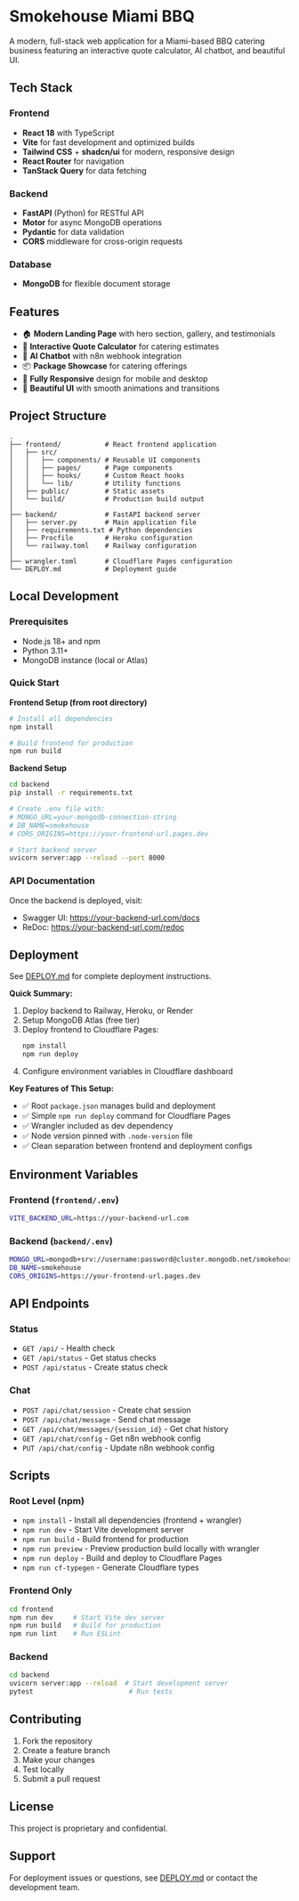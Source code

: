 # Smokehouse Miami BBQ

A modern, full-stack web application for a Miami-based BBQ catering business featuring an interactive quote calculator, AI chatbot, and beautiful UI.

## Tech Stack

### Frontend
- **React 18** with TypeScript
- **Vite** for fast development and optimized builds
- **Tailwind CSS** + **shadcn/ui** for modern, responsive design
- **React Router** for navigation
- **TanStack Query** for data fetching

### Backend
- **FastAPI** (Python) for RESTful API
- **Motor** for async MongoDB operations
- **Pydantic** for data validation
- **CORS** middleware for cross-origin requests

### Database
- **MongoDB** for flexible document storage

## Features

- 🏠 **Modern Landing Page** with hero section, gallery, and testimonials
- 📝 **Interactive Quote Calculator** for catering estimates
- 💬 **AI Chatbot** with n8n webhook integration
- 📦 **Package Showcase** for catering offerings
- 📱 **Fully Responsive** design for mobile and desktop
- 🎨 **Beautiful UI** with smooth animations and transitions

## Project Structure

```
.
├── frontend/           # React frontend application
│   ├── src/
│   │   ├── components/ # Reusable UI components
│   │   ├── pages/      # Page components
│   │   ├── hooks/      # Custom React hooks
│   │   └── lib/        # Utility functions
│   ├── public/         # Static assets
│   └── build/          # Production build output
│
├── backend/            # FastAPI backend server
│   ├── server.py       # Main application file
│   ├── requirements.txt # Python dependencies
│   ├── Procfile        # Heroku configuration
│   └── railway.toml    # Railway configuration
│
├── wrangler.toml       # Cloudflare Pages configuration
└── DEPLOY.md           # Deployment guide
```

## Local Development

### Prerequisites
- Node.js 18+ and npm
- Python 3.11+
- MongoDB instance (local or Atlas)

### Quick Start

**Frontend Setup (from root directory)**
```bash
# Install all dependencies
npm install

# Build frontend for production
npm run build
```

**Backend Setup**
```bash
cd backend
pip install -r requirements.txt

# Create .env file with:
# MONGO_URL=your-mongodb-connection-string
# DB_NAME=smokehouse
# CORS_ORIGINS=https://your-frontend-url.pages.dev

# Start backend server
uvicorn server:app --reload --port 8000
```

### API Documentation
Once the backend is deployed, visit:
- Swagger UI: https://your-backend-url.com/docs
- ReDoc: https://your-backend-url.com/redoc

## Deployment

See [DEPLOY.md](./DEPLOY.md) for complete deployment instructions.

**Quick Summary:**
1. Deploy backend to Railway, Heroku, or Render
2. Setup MongoDB Atlas (free tier)
3. Deploy frontend to Cloudflare Pages:
   ```bash
   npm install
   npm run deploy
   ```
4. Configure environment variables in Cloudflare dashboard

**Key Features of This Setup:**
- ✅ Root `package.json` manages build and deployment
- ✅ Simple `npm run deploy` command for Cloudflare Pages
- ✅ Wrangler included as dev dependency
- ✅ Node version pinned with `.node-version` file
- ✅ Clean separation between frontend and deployment configs

## Environment Variables

### Frontend (`frontend/.env`)
```bash
VITE_BACKEND_URL=https://your-backend-url.com
```

### Backend (`backend/.env`)
```bash
MONGO_URL=mongodb+srv://username:password@cluster.mongodb.net/smokehouse
DB_NAME=smokehouse
CORS_ORIGINS=https://your-frontend-url.pages.dev
```

## API Endpoints

### Status
- `GET /api/` - Health check
- `GET /api/status` - Get status checks
- `POST /api/status` - Create status check

### Chat
- `POST /api/chat/session` - Create chat session
- `POST /api/chat/message` - Send chat message
- `GET /api/chat/messages/{session_id}` - Get chat history
- `GET /api/chat/config` - Get n8n webhook config
- `PUT /api/chat/config` - Update n8n webhook config

## Scripts

### Root Level (npm)
- `npm install` - Install all dependencies (frontend + wrangler)
- `npm run dev` - Start Vite development server
- `npm run build` - Build frontend for production
- `npm run preview` - Preview production build locally with wrangler
- `npm run deploy` - Build and deploy to Cloudflare Pages
- `npm run cf-typegen` - Generate Cloudflare types

### Frontend Only
```bash
cd frontend
npm run dev     # Start Vite dev server
npm run build   # Build for production
npm run lint    # Run ESLint
```

### Backend
```bash
cd backend
uvicorn server:app --reload  # Start development server
pytest                        # Run tests
```

## Contributing

1. Fork the repository
2. Create a feature branch
3. Make your changes
4. Test locally
5. Submit a pull request

## License

This project is proprietary and confidential.

## Support

For deployment issues or questions, see [DEPLOY.md](./DEPLOY.md) or contact the development team.
